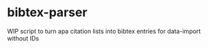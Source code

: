 # bibtex-parser
WIP script to turn apa citation lists into bibtex entries for data-import without IDs
